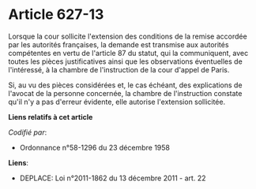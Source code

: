 # Article 627-13

Lorsque la cour sollicite l'extension des conditions de la remise accordée par les autorités françaises, la demande est
transmise aux autorités compétentes en vertu de l'article 87 du statut, qui la communiquent, avec toutes les pièces
justificatives ainsi que les observations éventuelles de l'intéressé, à la chambre de l'instruction de la cour d'appel de
Paris.

Si, au vu des pièces considérées et, le cas échéant, des explications de l'avocat de la personne concernée, la chambre de
l'instruction constate qu'il n'y a pas d'erreur évidente, elle autorise l'extension sollicitée.

**Liens relatifs à cet article**

_Codifié par_:

  - Ordonnance n°58-1296 du 23 décembre 1958

**Liens**:

  - DEPLACE: Loi n°2011-1862 du 13 décembre 2011 - art. 22
